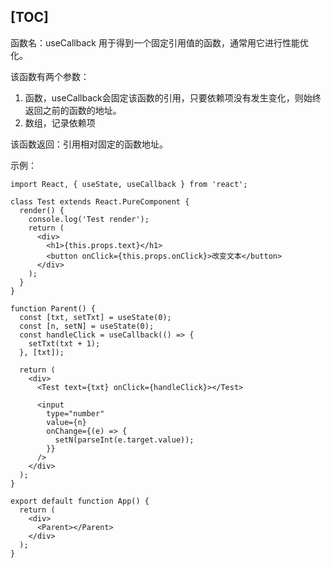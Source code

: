 [TOC]
---

函数名：useCallback
用于得到一个固定引用值的函数，通常用它进行性能优化。

该函数有两个参数：
1. 函数，useCallback会固定该函数的引用，只要依赖项没有发生变化，则始终返回之前的函数的地址。
2. 数组，记录依赖项

该函数返回：引用相对固定的函数地址。

示例：
```JS
import React, { useState, useCallback } from 'react';

class Test extends React.PureComponent {
  render() {
    console.log('Test render');
    return (
      <div>
        <h1>{this.props.text}</h1>
        <button onClick={this.props.onClick}>改变文本</button>
      </div>
    );
  }
}

function Parent() {
  const [txt, setTxt] = useState(0);
  const [n, setN] = useState(0);
  const handleClick = useCallback(() => {
    setTxt(txt + 1);
  }, [txt]);

  return (
    <div>
      <Test text={txt} onClick={handleClick}></Test>

      <input
        type="number"
        value={n}
        onChange={(e) => {
          setN(parseInt(e.target.value));
        }}
      />
    </div>
  );
}

export default function App() {
  return (
    <div>
      <Parent></Parent>
    </div>
  );
}
```
